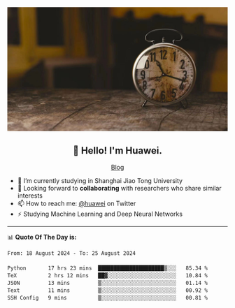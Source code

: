 <div align="center">
  <a href="https://github.com/JHW5981">
    <img src="./assets/background.jpg">
  </a>
</div>

<h2 align="center">👋 Hello! I'm Huawei.</h2>
<p align="center">
  <a href="https://blog.csdn.net/Edward__J?spm=1000.2115.3001.5343">Blog</a>
</p>


- 🔭 I’m currently studying in Shanghai Jiao Tong University
- 💬 Looking forward to **collaborating** with researchers who share similar interests
- 📫 How to reach me: [@huawei](https://twitter.com/yoohuaff) on Twitter
- ⚡ Studying Machine Learning and Deep Neural Networks

-------
📊 **Quote Of The Day is:**
<!--START_SECTION:waka-->

```txt
From: 18 August 2024 - To: 25 August 2024

Python       17 hrs 23 mins  █████████████████████▒░░░   85.34 %
TeX          2 hrs 12 mins   ██▓░░░░░░░░░░░░░░░░░░░░░░   10.84 %
JSON         13 mins         ▒░░░░░░░░░░░░░░░░░░░░░░░░   01.14 %
Text         11 mins         ▒░░░░░░░░░░░░░░░░░░░░░░░░   00.92 %
SSH Config   9 mins          ▒░░░░░░░░░░░░░░░░░░░░░░░░   00.81 %
```

<!--END_SECTION:waka-->
